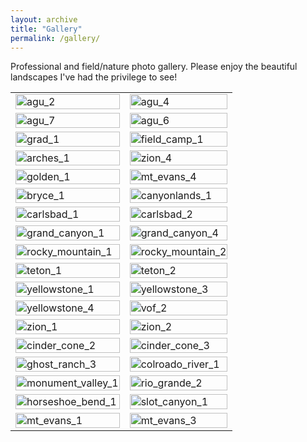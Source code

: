 ```yaml
---
layout: archive
title: "Gallery"
permalink: /gallery/
---
```


<p>Professional and field/nature photo gallery. Please enjoy the beautiful landscapes I've had the privilege to see!</p>

<table width="100%">
  <tr>
    <td><img src="/images/photos/agu_2.jpg" alt="agu_2" width="100%"></td>
    <td><img src="/images/photos/agu_4.jpg" alt="agu_4" width="100%"></td>
  </tr>

  <tr>
    <td><img src="/images/photos/agu_7.jpg" alt="agu_7" width="100%"></td>
    <td><img src="/images/photos/agu_6.jpg" alt="agu_6" width="100%"></td>
  </tr>

  <tr>
    <td><img src="/images/photos/grad_1.jpg" alt="grad_1" width="100%"></td>
    <td><img src="/images/photos/field_camp_1.jpg" alt="field_camp_1" width="100%"></td>
  </tr>

  <tr>
    <td><img src="/images/photos/arches_1.jpg" alt="arches_1" width="100%"></td>
    <td><img src="/images/photos/zion_4.jpg" alt="zion_4" width="100%"></td>
  </tr>

  <tr>
    <td><img src="/images/photos/golden_1.jpg" alt="golden_1" width="100%"></td>
    <td><img src="/images/photos/mt_evans_4.jpg" alt="mt_evans_4" width="100%"></td>
  </tr>

  <tr>
    <td><img src="/images/photos/bryce_1.jpg" alt="bryce_1" width="100%"></td>
    <td><img src="/images/photos/canyonlands_1.jpg" alt="canyonlands_1" width="100%"></td>
  </tr>

  <tr>
    <td><img src="/images/photos/carlsbad_1.jpg" alt="carlsbad_1" width="100%"></td>
    <td><img src="/images/photos/carlsbad_2.jpg" alt="carlsbad_2" width="100%"></td>
  </tr>

  <tr>
    <td><img src="/images/photos/grand_canyon_1.jpg" alt="grand_canyon_1" width="100%"></td>
    <td><img src="/images/photos/grand_canyon_4.jpg" alt="grand_canyon_4" width="100%"></td>
  </tr>

  <tr>
    <td><img src="/images/photos/rocky_mountain_1.jpg" alt="rocky_mountain_1" width="100%"></td>
    <td><img src="/images/photos/rocky_mountain_2.jpg" alt="rocky_mountain_2" width="100%"></td>
  </tr>

  <tr>
    <td><img src="/images/photos/teton_1.jpg" alt="teton_1" width="100%"></td>
    <td><img src="/images/photos/teton_2.jpg" alt="teton_2" width="100%"></td>
  </tr>

  <tr>
    <td><img src="/images/photos/yellowstone_1.jpg" alt="yellowstone_1" width="100%"></td>
    <td><img src="/images/photos/yellowstone_3.jpg" alt="yellowstone_3" width="100%"></td>
  </tr>

  <tr>
    <td><img src="/images/photos/yellowstone_4.jpg" alt="yellowstone_4" width="100%"></td>
    <td><img src="/images/photos/vof_2.jpg" alt="vof_2" width="100%"></td>
  </tr>

  <tr>
    <td><img src="/images/photos/zion_1.jpg" alt="zion_1" width="100%"></td>
    <td><img src="/images/photos/zion_2.jpg" alt="zion_2" width="100%"></td>
  </tr>

  <tr>
    <td><img src="/images/photos/cinder_cone_2.jpg" alt="cinder_cone_2" width="100%"></td>
    <td><img src="/images/photos/cinder_cone_3.jpg" alt="cinder_cone_3" width="100%"></td>
  </tr>

  <tr>
    <td><img src="/images/photos/ghost_ranch_3.jpg" alt="ghost_ranch_3" width="100%"></td>
    <td><img src="/images/photos/colorado_river_1.jpg" alt="colroado_river_1" width="100%"></td>
  </tr>

  <tr>
    <td><img src="/images/photos/monument_valley_1.jpg" alt="monument_valley_1" width="100%"></td>
    <td><img src="/images/photos/rio_grande_2.jpg" alt="rio_grande_2" width="100%"></td>
  </tr>

  <tr>
    <td><img src="/images/photos/horseshoe_bend_1.jpg" alt="horseshoe_bend_1" width="100%"></td>
    <td><img src="/images/photos/slot_canyon_1.jpg" alt="slot_canyon_1" width="100%"></td>
  </tr>

  <tr>
    <td><img src="/images/photos/mt_evans_1.jpg" alt="mt_evans_1" width="100%"></td>
    <td><img src="/images/photos/mt_evans_3.jpg" alt="mt_evans_3" width="100%"></td>
  </tr>

</table>


<!-- <style>
body {
    display: flex;
    justify-content: center;
    align-items: center;
    height: 100vh;
    background-color: #f0f0f0;
    margin: 0;
    flex-direction: column;
}

table {
    border-collapse: collapse;
}

td {
    padding: 10px;
    border: 1px solid #ccc;
}

img {
    border-radius: 10px;
    transition: transform 0.3s ease;
}

img:hover {
    transform: scale(1.05);
    border-color: #777;
}
</style> -->


<!-- ![Image 1](/images/DGB-top.jpg)
![Image 2](/images/DGB-Deposit.jpg) -->
<!-- ![Image 3](image3.jpg)
![Image 4](image4.jpg)
![Image 5](image5.jpg)
![Image 6](image6.jpg) -->

<!-- <style>
body {
    display: flex;
    justify-content: center;
    align-items: center;
    height: 100vh;
    background-color: #f0f0f0;
    margin: 0;
    flex-direction: column;
}

.image-container {
    display: grid;
    grid-template-columns: repeat(auto-fill, minmax(150px, 1fr));
    gap: 10px;
    width: 80%;
    max-width: 1000px;
    margin: 20px 0;
}

.image-container img {
    width: 100%;
    height: auto;
    display: block;
    border: 2px solid #ccc;
    border-radius: 10px;
    transition: transform 0.3s ease;
}

.image-container img:hover {
    transform: scale(1.05);
    border-color: #777;
}
</style> -->
